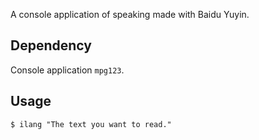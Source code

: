 A console application of speaking made with Baidu Yuyin.

## Dependency
Console application `mpg123`.

## Usage
`$ ilang "The text you want to read."`